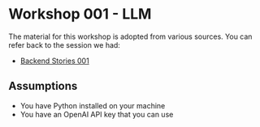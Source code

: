 # Workshop 001 - LLM
The material for this workshop is adopted from various sources. You can refer back
to the session we had:
* [Backend Stories 001](https://drive.google.com/drive/folders/1O9q-DCwS6X23cEJcKc5ajAlJM_fMgsck?usp=drive_link)


## Assumptions
* You have Python installed on your machine
* You have an OpenAI API key that you can use
